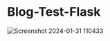 # Blog-Test-Flask

![Screenshot 2024-01-31 110433](https://github.com/Emarrest/Blog-Test-Flask/assets/112563604/e2efa0e6-0ead-48de-a0f9-463c20ce794e)

